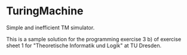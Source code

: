 # TuringMachine
Simple and inefficient TM simulator.

This is a sample solution for the programming exercise 3 b) of exercise sheet 1 for "Theoretische Informatik und Logik" at TU Dresden.
